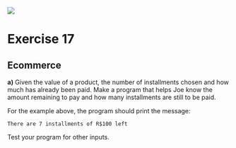 ![](https://i.imgur.com/xG74tOh.png)

# Exercise 17

## Ecommerce

**a)** Given the value of a product, the number of installments chosen and how much has already been paid. Make a program that helps Joe know the amount remaining to pay and how many installments are still to be paid.

For the example above, the program should print the message:

`There are 7 installments of R$100 left`

Test your program for other inputs.
